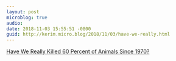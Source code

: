 ```yaml
---
layout: post
microblog: true
audio: 
date: 2018-11-03 15:55:51 -0800
guid: http://kerim.micro.blog/2018/11/03/have-we-really.html
---
```

[Have We Really Killed 60 Percent of Animals Since 1970?](https://www.theatlantic.com/science/archive/2018/10/have-we-really-killed-60-percent-animals-1970/574549/)
